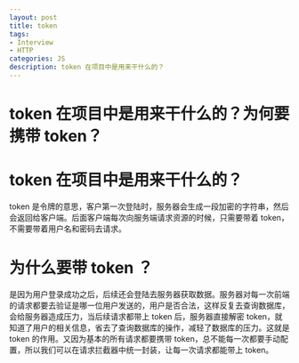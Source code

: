 ```yaml
---
layout: post
title: token
tags:
- Interview
- HTTP
categories: JS
description: token 在项目中是用来干什么的？
---
```


# token 在项目中是用来干什么的？为何要携带 token？

# token 在项目中是用来干什么的？

token 是令牌的意思，客户第一次登陆时，服务器会生成一段加密的字符串，然后会返回给客户端。后面客户端每次向服务端请求资源的时候，只需要带着 token，不需要带着用户名和密码去请求。

# 为什么要带 token ？

是因为用户登录成功之后，后续还会登陆去服务器获取数据。服务器对每一次前端的请求都要去验证是哪一位用户发送的，用户是否合法，这样反复去查询数据库，会给服务器造成压力，当后续请求都带上 token 后，服务器直接解密 token，就知道了用户的相关信息，省去了查询数据库的操作，减轻了数据库的压力。这就是 token 的作用。又因为基本的所有请求都要携带 token，总不能每一次都要手动配置，所以我们可以在请求拦截器中统一封装，让每一次请求都能带上 token。
